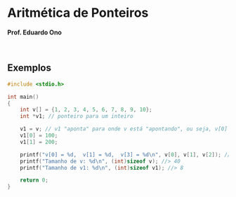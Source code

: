 

# Aritmética de Ponteiros

__Prof. Eduardo Ono__

&nbsp;

## Exemplos

```c
#include <stdio.h>

int main()
{
    int v[] = {1, 2, 3, 4, 5, 6, 7, 8, 9, 10};
    int *v1; // ponteiro para um inteiro

    v1 = v; // v1 "aponta" para onde v está "apontando", ou seja, v[0]
    v1[0] = 100;
    v1[1] = 200;

    printf("v[0] = %d,  v[1] = %d,  v[3] = %d\n", v[0], v[1], v[2]); //> 100, 200, 3
    printf("Tamanho de v: %d\n", (int)sizeof v); //> 40 
    printf("Tamanho de v1: %d\n", (int)sizeof v1); //> 8

    return 0;
}
```
